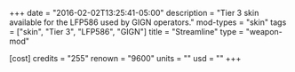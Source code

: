 +++
date = "2016-02-02T13:25:41-05:00"
description = "Tier 3 skin available for the LFP586 used by GIGN operators."
mod-types = "skin"
tags = ["skin", "Tier 3", "LFP586", "GIGN"]
title = "Streamline"
type = "weapon-mod"

[cost]
  credits = "255"
  renown = "9600"
  units = ""
  usd = ""
+++
